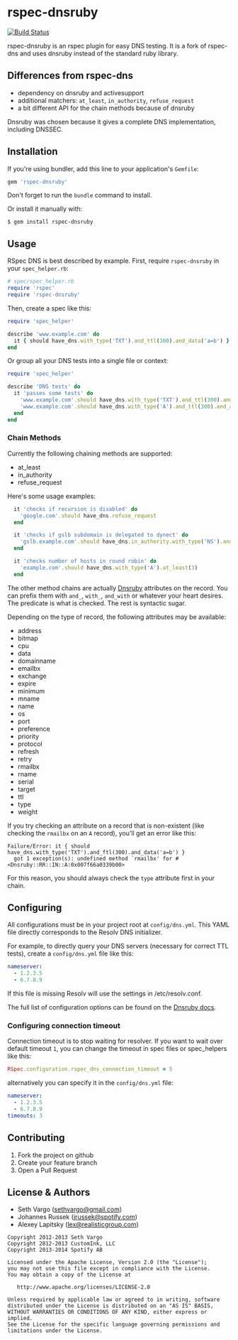 rspec-dnsruby
=========

[![Build Status](https://travis-ci.org/spotify/rspec-dnsruby.png?branch=master)](https://travis-ci.org/spotify/rspec-dnsruby)

rspec-dnsruby is an rspec plugin for easy DNS testing. It is a fork of rspec-dns and uses dnsruby instead of the standard ruby library.

Differences from rspec-dns
--------------------------

* dependency on dnsruby and activesupport
* additional matchers: `at_least`, `in_authority`, `refuse_request`
* a bit different API for the chain methods because of dnsruby

Dnsruby was chosen because it gives a complete DNS implementation, including DNSSEC.

Installation
------------
If you're using bundler, add this line to your application's `Gemfile`:

```ruby
gem 'rspec-dnsruby'
```

Don't forget to run the `bundle` command to install.

Or install it manually with:

    $ gem install rspec-dnsruby

Usage
-----
RSpec DNS is best described by example. First, require `rspec-dnsruby` in your `spec_helper.rb`:

```ruby
# spec/spec_helper.rb
require 'rspec'
require 'rspec-dnsruby'
```

Then, create a spec like this:

```ruby
require 'spec_helper'

describe 'www.example.com' do
  it { should have_dns.with_type('TXT').and_ttl(300).and_data('a=b') }
end
```

Or group all your DNS tests into a single file or context:

```ruby
require 'spec_helper'

describe 'DNS tests' do
  it 'passes some tests' do
    'www.example.com'.should have_dns.with_type('TXT').and_ttl(300).and_data('a=b')
    'www.example.com'.should have_dns.with_type('A').and_ttl(300).and_address('1.2.3.4')
  end
end
```

### Chain Methods

Currently the following chaining methods are supported:

- at\_least
- in\_authority
- refuse\_request

Here's some usage examples:

```ruby
  it 'checks if recursion is disabled' do
    'google.com'.should have_dns.refuse_request
  end

  it 'checks if gslb subdomain is delegated to dynect' do
    'gslb.example.com'.should have_dns.in_authority.with_type('NS').and_name(/dynect/).at_least(3)
  end

  it 'checks number of hosts in round robin' do
    'example.com'.should have_dns.with_type('A').at_least(3)
  end
```

The other method chains are actually [Dnsruby](http://dnsruby.rubyforge.org/classes/Dnsruby/RR.html) attributes on the record. You can prefix them with `and_`, `with_`, `and_with` or whatever your heart desires. The predicate is what is checked. The rest is syntactic sugar.

Depending on the type of record, the following attributes may be available:

- address
- bitmap
- cpu
- data
- domainname
- emailbx
- exchange
- expire
- minimum
- mname
- name
- os
- port
- preference
- priority
- protocol
- refresh
- retry
- rmailbx
- rname
- serial
- target
- ttl
- type
- weight

If you try checking an attribute on a record that is non-existent (like checking the `rmailbx` on an `A` record), you'll get an error like this:

```text
Failure/Error: it { should have_dns.with_type('TXT').and_ftl(300).and_data('a=b') }
  got 1 exception(s): undefined method `rmailbx' for #<Dnsruby::RR::IN::A:0x007f66a0339b00>
```

For this reason, you should always check the `type` attribute first in your chain.

Configuring
-----------
All configurations must be in your project root at `config/dns.yml`. This YAML file directly corresponds to the Resolv DNS initializer.

For example, to directly query your DNS servers (necessary for correct TTL tests), create a `config/dns.yml` file like this:

```yaml
nameserver:
  - 1.2.3.5
  - 6.7.8.9
```

If this file is missing Resolv will use the settings in /etc/resolv.conf.

The full list of configuration options can be found on the [Dnsruby docs](http://dnsruby.rubyforge.org/classes/Dnsruby/Config.html).

### Configuring connection timeout

Connection timeout is to stop waiting for resolver.
If you want to wait over default timeout `1`,
you can change the timeout in spec files or spec_helpers like this:

```ruby
RSpec.configuration.rspec_dns_connection_timeout = 5
```

alternatively you can specify it in the `config/dns.yml` file:

```yaml
nameserver:
  - 1.2.3.5
  - 6.7.8.9
timeouts: 3
```

Contributing
------------
1. Fork the project on github
2. Create your feature branch
3. Open a Pull Request



License & Authors
-----------------
- Seth Vargo (sethvargo@gmail.com)
- Johannes Russek (jrussek@spotify.com)
- Alexey Lapitsky (lex@realisticgroup.com)

```text
Copyright 2012-2013 Seth Vargo
Copyright 2012-2013 CustomInk, LLC
Copyright 2013-2014 Spotify AB

Licensed under the Apache License, Version 2.0 (the "License");
you may not use this file except in compliance with the License.
You may obtain a copy of the License at

   http://www.apache.org/licenses/LICENSE-2.0

Unless required by applicable law or agreed to in writing, software
distributed under the License is distributed on an "AS IS" BASIS,
WITHOUT WARRANTIES OR CONDITIONS OF ANY KIND, either express or implied.
See the License for the specific language governing permissions and
limitations under the License.
```
